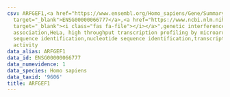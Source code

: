 ```yaml
---
csv: ARFGEF1,<a href="https://www.ensembl.org/Homo_sapiens/Gene/Summary?db=core;g=ENSG00000066777"
  target="_blank">ENSG00000066777</a>,<a href="https://www.ncbi.nlm.nih.gov/pubmed/17216044"
  target="_blank"><i class="fas fa-file"></i></a>",genetic interference,functional
  association,HeLa, high throughput transcription profiling by microarray,nucleotide
  sequence identification,nucleotide sequence identification,transcriptional regulation,down-regulates
  activity
data_alias: ARFGEF1
data_id: ENSG00000066777
data_numevidence: 1
data_species: Homo sapiens
data_taxid: '9606'
title: ARFGEF1
---
```

